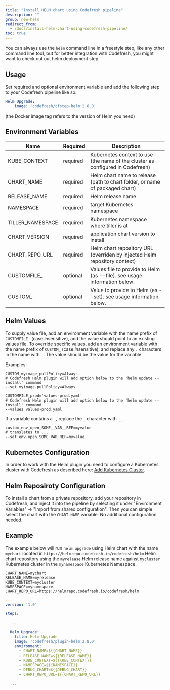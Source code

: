 ```yaml
---
title: "Install HELM chart using Codefresh pipeline"
description: ""
group: new-helm
redirect_from:
  - /docs/install-helm-chart-using-codefresh-pipeline/
toc: true
---
```


You can always use the `helm` command line in a freestyle step, like any other command line tool, but for better integration with Codefresh, you might want to check out out helm deployment step.

## Usage

Set required and optional environment variable and add the following step to your Codefresh pipeline like so:

```yaml
Helm Upgrade:
    image: 'codefresh/cfstep-helm:2.8.0'
``` 

(the Docker image tag refers to the version of Helm you need)

## Environment Variables

Name|Required|Description
---|---|---
KUBE_CONTEXT|required|Kubernetes context to use (the name of the cluster as configured in Codefresh)
CHART_NAME|required|Helm chart name to release (path to chart folder, or name of packaged chart)
RELEASE_NAME|required|Helm release name
NAMESPACE|required|target Kubernetes namespace
TILLER_NAMESPACE|required|Kubernetes namespace where tiller is at
CHART_VERSION|required|application chart version to install
CHART_REPO_URL|required|Helm chart repository URL (overriden by injected Helm repository context)
CUSTOMFILE_|optional|Values file to provide to Helm (as --file). see usage information below.
CUSTOM_|optional|Value to provide to Helm (as --set). see usage information below.

## Helm Values

To supply value file, add an environment variable with the name prefix of `CUSTOMFILE_` (case *in*sensitive), and the value should point to an existing values file.
To override specific values, add an environment variable with the name prefix of `CUSTOM_` (case *in*sensitive), and replace any `.` characters in the name with `_`. The value should be the value for the variable.

Examples:
```text
CUSTOM_myimage_pullPolicy=Always
# Codefresh Helm plugin will add option below to the 'helm update --install' command
--set myimage.pullPolicy=Always

CUSTOMFILE_prod='values-prod.yaml'
# Codefresh Helm plugin will add option below to the 'helm update --install' command
--values values-prod.yaml
```

If a variable contains a `_`, replace the `_` character with `__`.

```text
custom_env_open_SOME__VAR__REF=myvalue
# translates to ...
--set env.open.SOME_VAR_REF=myvalue
```

## Kubernetes Configuration

In order to work with the Helm plugin you need to configure a Kubernetes cluster with Codefresh as described here: [Add Kubernetes Cluster](https://codefresh.io/docs/docs/deploy-to-kubernetes/adding-non-gke-kubernetes-cluster/).

## Helm Reposiroty Configuration

To install a chart from a private repository, add your repository in Codefresh, and inject it into the pipeline by selecting it under "Environment Variables" -> "Import from shared configuration".
Then you can simple select the chart with the `CHART_NAME` variable. No additional configuration needed.

## Example

The example below will run `helm upgrade` using Helm chart with the name `mychart` located in `https://helmrepo.codefresh.io/codefresh/helm` Helm chart repository using the `myrelease` Helm release name against `mycluster` Kubernetes cluster in the `mynamespace` Kubernetes Namespace.

```text
CHART_NAME=mychart
RELEASE_NAME=myrelease
KUBE_CONTEXT=mycluster
NAMESPACE=mynamespace
CHART_REPO_URL=https://helmrepo.codefresh.io/codefresh/helm
```

```yaml
---
version: '1.0'

steps:

  ...

  Helm Upgrade:
    title: Helm Upgrade
    image: 'codefresh/plugin-helm:2.8.0'
    environment:
      - CHART_NAME=${{CHART_NAME}}
      - RELEASE_NAME=${{RELEASE_NAME}}
      - KUBE_CONTEXT=${{KUBE_CONTEXT}}
      - NAMESPACE=${{NAMESPACE}}
      - DEBUG_CHART=${{DEBUG_CHART}}
      - CHART_REPO_URL=${{CHART_REPO_URL}}

  ...

```
